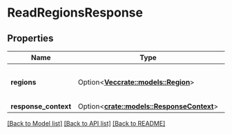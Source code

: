 # ReadRegionsResponse

## Properties

Name | Type | Description | Notes
------------ | ------------- | ------------- | -------------
**regions** | Option<[**Vec<crate::models::Region>**](Region.md)> | Information about one or more Regions. | [optional]
**response_context** | Option<[**crate::models::ResponseContext**](ResponseContext.md)> |  | [optional]

[[Back to Model list]](../README.md#documentation-for-models) [[Back to API list]](../README.md#documentation-for-api-endpoints) [[Back to README]](../README.md)


